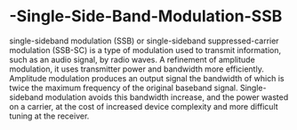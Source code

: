 # -Single-Side-Band-Modulation-SSB
single-sideband modulation (SSB) or single-sideband suppressed-carrier modulation (SSB-SC) is a type of modulation used to transmit information, such as an audio signal, by radio waves. A refinement of amplitude modulation, it uses transmitter power and bandwidth more efficiently. Amplitude modulation produces an output signal the bandwidth of which is twice the maximum frequency of the original baseband signal. Single-sideband modulation avoids this bandwidth increase, and the power wasted on a carrier, at the cost of increased device complexity and more difficult tuning at the receiver.
